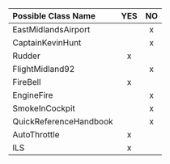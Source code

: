 | Possible Class Name    | YES | NO |
|:-----------------------|:---:|:--:|
| EastMidlandsAirport    |     | x  |
| CaptainKevinHunt       |     | x  |
| Rudder                 |  x  |    |
| FlightMidland92        |     | x  |
| FireBell               |  x  |    |
| EngineFire             |     | x  |
| SmokeInCockpit         |     | x  |
| QuickReferenceHandbook |     | x  |
| AutoThrottle           |  x  |    |
| ILS                    |  x  |    |

